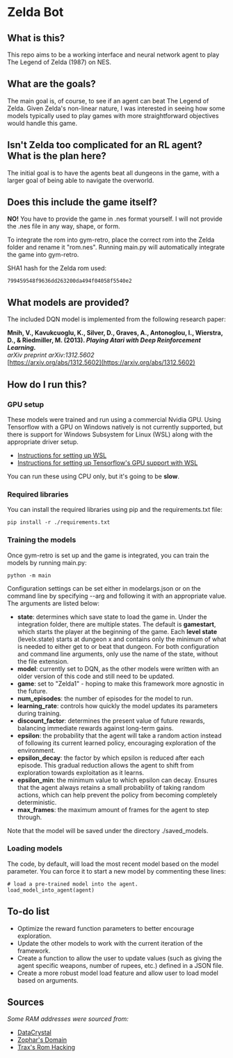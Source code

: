 # Zelda Bot

## What is this?

This repo aims to be a working interface and neural network agent to play The Legend of Zelda (1987) on NES.

## What are the goals?

The main goal is, of course, to see if an agent can beat The Legend of Zelda. Given Zelda's non-linear nature, I was interested in seeing how some models typically used to play games with more straightforward objectives would handle this game.

## Isn't Zelda too complicated for an RL agent? What is the plan here?

The initial goal is to have the agents beat all dungeons in the game, with a larger goal of being able to navigate the overworld.

## Does this include the game itself?

**NO!** You have to provide the game in .nes format yourself. I will not provide the .nes file in any way, shape, or form.

To integrate the rom into gym-retro, place the correct rom into the Zelda folder and rename it "rom.nes". Running main.py will automatically integrate the game into gym-retro.

SHA1 hash for the Zelda rom used:

    799459548f9636dd263200da494f04058f5540e2

## What models are provided?

The included DQN model is implemented from the following research paper:

**Mnih, V., Kavukcuoglu, K., Silver, D., Graves, A., Antonoglou, I., Wierstra, D., & Riedmiller, M. (2013). _Playing Atari with Deep Reinforcement Learning._**  
*arXiv preprint arXiv:1312.5602*  
[https://arxiv.org/abs/1312.5602](https://arxiv.org/abs/1312.5602)

## How do I run this?

### GPU setup

These models were trained and run using a commercial Nvidia GPU. Using Tensorflow with a GPU on Windows natively is not currently supported, but there is support for Windows Subsystem for Linux (WSL) along with the appropriate driver setup.

* [Instructions for setting up WSL](https://learn.microsoft.com/en-us/windows/wsl/install)
* [Instructions for setting up Tensorflow's GPU support with WSL](https://docs.nvidia.com/cuda/wsl-user-guide/index.html)

You can run these using CPU only, but it's going to be **slow**.

### Required libraries

You can install the required libraries using pip and the requirements.txt file:

    pip install -r ./requirements.txt

### Training the models

Once gym-retro is set up and the game is integrated, you can train the models by running main.py:

    python -m main

Configuration settings can be set either in modelargs.json or on the command line by specifying --arg and following it with an appropriate value. The arguments are listed below:

* **state**: determines which save state to load the game in. Under the integration folder, there are multiple states. The default is **gamestart**, which starts the player at the beginning of the game. Each **level state** (levelx.state) starts at dungeon x and contains only the minimum of what is needed to either get to or beat that dungeon. For both configuration and command line arguments, only use the name of the state, without the file extension.
* **model**: currently set to DQN, as the other models were written with an older version of this code and still need to be updated.
* **game**: set to "Zelda1" - hoping to make this framework more agnostic in the future.
* **num_episodes**: the number of episodes for the model to run.
* **learning_rate**: controls how quickly the model updates its parameters during training.
* **discount_factor**: determines the present value of future rewards, balancing immediate rewards against long-term gains.
* **epsilon**: the probability that the agent will take a random action instead of following its current learned policy, encouraging exploration of the environment.
* **epsilon_decay**: the factor by which epsilon is reduced after each episode. This gradual reduction allows the agent to shift from exploration towards exploitation as it learns.
* **epsilon_min**: the minimum value to which epsilon can decay. Ensures that the agent always retains a small probability of taking random actions, which can help prevent the policy from becoming completely deterministic.
* **max_frames**: the maximum amount of frames for the agent to step through. 

Note that the model will be saved under the directory ./saved_models.

### Loading models

The code, by default, will load the most recent model based on the model parameter. You can force it to start a new model by commenting these lines:

    # load a pre-trained model into the agent.
    load_model_into_agent(agent)

## To-do list 

* Optimize the reward function parameters to better encourage exploration.
* Update the other models to work with the current iteration of the framework.
* Create a function to allow the user to update values (such as giving the agent specific weapons, number of rupees, etc.) defined in a JSON file.
* Create a more robust model load feature and allow user to load model based on arguments.

## Sources

*Some RAM addresses were sourced from:*
* [DataCrystal](https://datacrystal.romhacking.net/wiki/The_Legend_of_Zelda:RAM_map)
* [Zophar's Domain](https://zeldit.zophar.net/hack.html)
* [Trax's Rom Hacking](https://www.bwass.org/romhack/zelda1/zelda1rammap.txt)